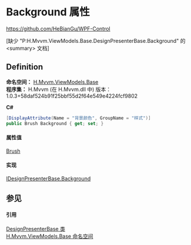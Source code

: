# Background 属性
https://github.com/HeBianGu/WPF-Control

\[缺少 "P:H.Mvvm.ViewModels.Base.DesignPresenterBase.Background" 的 &lt;summary&gt; 文档\]



## Definition
**命名空间：** <a href="1a39445a-2086-c1ca-7c41-28cbba243517">H.Mvvm.ViewModels.Base</a>  
**程序集：** H.Mvvm (在 H.Mvvm.dll 中) 版本：1.0.3+58daf524b91f25bbf55d2f64e549e4224fcf9802

**C#**
``` C#
[DisplayAttribute(Name = "背景颜色", GroupName = "样式")]
public Brush Background { get; set; }
```



#### 属性值
<a href="https://learn.microsoft.com/dotnet/api/system.windows.media.brush" target="_blank" rel="noopener noreferrer">Brush</a>

#### 实现
<a href="c092bc47-ceb3-afb2-b0ae-08974baf5734">IDesignPresenterBase.Background</a>  


## 参见


#### 引用
<a href="8ba16f24-5efb-6ddb-6317-1c8d25d5fe9b">DesignPresenterBase 类</a>  
<a href="1a39445a-2086-c1ca-7c41-28cbba243517">H.Mvvm.ViewModels.Base 命名空间</a>  
